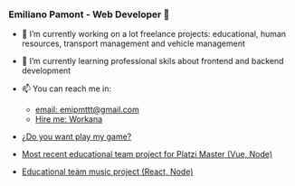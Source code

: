 ### Emiliano Pamont - Web Developer 👋

- 🔭 I’m currently working on a lot freelance projects: educational, human resources, transport management and vehicle management

- 🌱 I’m currently learning professional skils about frontend and backend development
- 📫 You can reach me in:

	- [email: emipmttt@gmail.com](mailto:emipmttt@gmail.com "emipmttt@gmail.com")
	- [Hire me: Workana](https://www.workana.com/freelancer/94f2313b567273ed14d67d6efccd557e "Workana")

- [¿Do you want play my game? ](https://mushipolix.ml)
- [Most recent educational team project for Platzi Master (Vue, Node)](https://productivemaster.github.io/)
- [Educational team music project (React, Node)](https://cday.tk)
